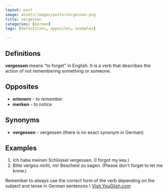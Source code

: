 ```yaml
---
layout: post
image: assets/images/posts/vergessen.png
title: vergessen
categories: [German]
tags: [definitions, opposites, examples]

---
```


## Definitions
**vergessen** means "to forget" in English. It is a verb that describes the action of not remembering something or someone.

## Opposites
- **erinnern** - to remember
- **merken** - to notice

## Synonyms
- **vergessen** - vergessen (there is no exact synonym in German)

## Examples
1. Ich habe meinen Schlüssel vergessen. (I forgot my key.)
2. Bitte vergiss nicht, mir Bescheid zu sagen. (Please don't forget to let me know.)

Remember to always use the correct form of the verb depending on the subject and tense in German sentences.\ <a id="yg-widget-0" class="youglish-widget" data-query="vergessen" data-lang="german" data-components="8412" data-auto-start="0" data-bkg-color="theme_light" data-title="How%20to%20pronounce%20vergessen%20in%20German"  rel="nofollow" href="https://youglish.com">Visit YouGlish.com</a><script async src="https://youglish.com/public/emb/widget.js" charset="utf-8"></script>